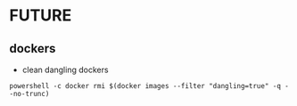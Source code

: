 # FUTURE

## dockers
- clean dangling dockers
```
powershell -c docker rmi $(docker images --filter "dangling=true" -q --no-trunc)
```